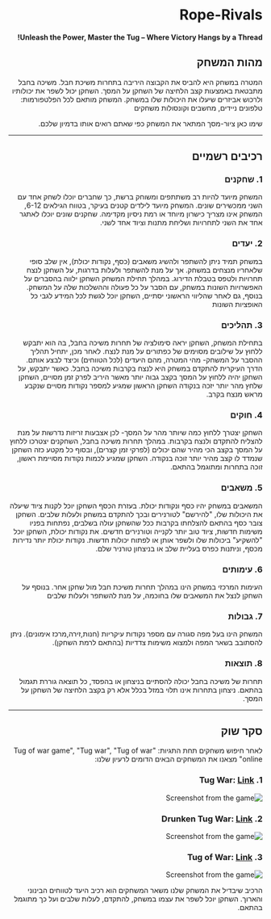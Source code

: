 <div dir='rtl' lang='he'>

# Rope-Rivals

**Unleash the Power, Master the Tug – Where Victory Hangs by a Thread!**

## מהות המשחק

המטרה במשחק היא להביס את הקבוצה היריבה בתחרות משיכת חבל. משיכה בחבל מתבטאת באמצעות קצב הלחיצה של השחקן על המסך.
השחקן יכול לשפר את יכולותיו ולרכוש אביזרים שיעלו את היכולות שלו במשחק.
המשחק מותאם לכל הפלטפורמות: טלפונים ניידים, מחשבים וקונסולות משחקים

שימו כאן ציור-מסך המתאר את המשחק כפי שאתם רואים אותו בדמיון שלכם.

---


## רכיבים רשמיים

### 1. שחקנים

המשחק מיועד להיות רב משתתפים ומשוחק ברשת, כך שחברים יוכלו לשחק אחד עם השני ממכשירים שונים.
המשחק מיועד לילדים קטנים בעיקר, בטווח הגילאים 6-12, המשחק אינו מצריך כישרון מיוחד או רמת ניסיון מקדימה.
שחקנים שונים יוכלו לאתגר אחד את השני לתחרויות ושליחת מתנות וציוד אחד לשני.


### 2. יעדים

במשחק תמיד ניתן להשתפר ולהשיג משאבים (כסף, נקודות יכולת), אין שלב סופי שלאחריו מנצחים במשחק. אך על מנת להשתפר ולעלות בדרגות, על השחקן לנצח תחרויות ולטפס בטבלת הדירוג.
במהלך תחילת המשחק השחקן ילווה בהסברים על האפשרויות השונות במשחק, עם הסבר על כל פעולה וההשלכות שלה על המשחק. בנוסף, גם לאחר שהליווי הראשוני יסתיים, השחקן יוכל לגשת לכל המידע לגבי כל האופציות השונות


### 3. תהליכים

בתחילת המשחק, השחקן יראה סימולציה של תחרות משיכה בחבל, בה הוא יתבקש ללחוץ על שילובים מסוימים של כפתורים על מנת לנצח. 
לאחר מכן, יתחיל תהליך ההסבר על המשחק- מהי המטרה, מהם היעדים (לכל הטווחים) וכיצד לבצע אותם.
הדרך העיקרית להתקדם במשחק היא לנצח בקרבות משיכה בחבל. כאשר יתבקש, על השחקן יהיה ללחוץ על המסך בקצב גבוה יותר מאשר היריב לפרק זמן מסויים, השחקן שלחץ מהר יותר יזכה בנקודה
השחקן הראשון שמגיע למספר נקודות מסויים שנקבע מראש מנצח בקרב.


### 4. חוקים

השחקן יצטרך ללחוץ כמה שיותר מהר על המסך- לכן אצבעות זריזות נדרשות על מנת להצליח להתקדם ולנצח בקרבות.
במהלך תחרות משיכה בחבל, השחקנים יצטרכו ללחוץ על המסך בקצב הכי מהיר שהם יכולים (לפרקי זמן קצרים), ובסוף כל מקטע כזה השחקן שנמדד לו קצב מהיר יותר זוכה בנקודה.
השחקן שמגיע לכמות נקודות מסויימת ראשון, זוכה בתחרות ומתוגמל בהתאם.


### 5. משאבים

המשאבים במשחק יהיו כסף ונקודות יכולת. בעזרת הכסף השחקן יוכל לקנות ציוד שיעלה את היכולות שלו, "להירשם" לטורנירים ובכך להתקדם במשחק ולעלות שלבים. השחקן צובר כסף בהתאם להצלחתו בקרבות
ככל שהשחקן עולה בשלבים, נפתחות בפניו משימות חדשות, ציוד טוב יותר לקנייה וטורנירים חדשים.
את נקודות יכולת, השחקן יוכל "להשקיע" ביכולות שלו ולשפר אותן או לפתוח יכולות חדשות. נקודות יכולת יותר נדירות מכסף, וניתנות כפרס בעליית שלב או בניצחון טורניר שלם.


### 6. עימותים

העימות המרכזי במשחק הינו במהלך תחרות משיכת חבל מול שחקן אחר. בנוסף על השחקן לנצל את המשאבים שלו בחוכמה, על מנת להשתפר ולעלות שלבים




### 7. גבולות

המשחק הינו בעל מפה סגורה עם מספר נקודות עיקריות (חנות,זירה,מרכז אימונים). ניתן להסתובב בשאר המפה ולמצוא משימות צדדיות (בהתאם לרמת השחקן).


### 8. תוצאות

תחרות של משיכה בחבל יכולה להסתיים בניצחון או בהפסד, כל תוצאה גוררת תגמול בהתאם. ניצחון בתחרות אינו תלוי במזל בכלל אלא רק בקצב הלחיצה של השחקן על המסך.


---

## סקר שוק

לאחר חיפוש משחקים תחת התגיות: "Tug of war game", "Tug war", "Tug of war online" מצאנו את המשחקים הבאים הדומים לרעיון שלנו:
### 1. Tug War: [Link](https://www.twoplayergames.org/game/tug-war)
![Screenshot from the game](https://i.ibb.co/khRW6RG/image.png)

### 2. Drunken Tug War: [Link](https://www.gameflare.com/online-game/drunken-tug-war/)
![Screenshot from the game](https://i.ibb.co/D9GxBPZ/image.png)

### 3. Tug of War: [Link](https://yandex.com/games/app/170798)
![Screenshot from the game](https://i.ibb.co/hgzdPVg/image.png)

הרכיב שיבדיל את המשחק שלנו משאר המשחקים הוא רכיב היעד לטווחים הבינוני והארוך. השחקן יוכל לשפר את עצמו במשחק, להתקדם, לעלות שלבים ועל כך מתוגמל בהתאם.




</div>
